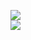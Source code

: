 [![](https://img.shields.io/badge/Made%20With-Github%20Spray-lightgrey.svg?style=for-the-badge&logo=github)](https://github.com/Annihil/github-spray#24038)  
[![](https://i.imgur.com/2DrTn0Z.gif)](https://github.com/Annihil/github-spray)